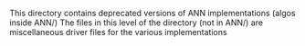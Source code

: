 This directory contains deprecated versions of ANN implementations (algos inside ANN/)
The files in this level of the directory (not in ANN/) are miscellaneous driver files for the various implementations